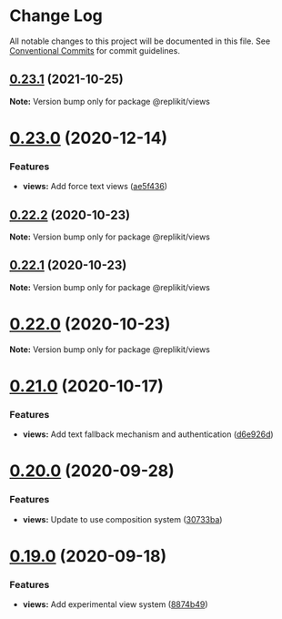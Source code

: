 # Change Log

All notable changes to this project will be documented in this file.
See [Conventional Commits](https://conventionalcommits.org) for commit guidelines.

## [0.23.1](https://github.com/replikit/replikit/compare/v0.23.0...v0.23.1) (2021-10-25)

**Note:** Version bump only for package @replikit/views





# [0.23.0](https://github.com/Exeteres/Replikit/compare/v0.22.2...v0.23.0) (2020-12-14)


### Features

* **views:** Add force text views ([ae5f436](https://github.com/Exeteres/Replikit/commit/ae5f436cdc753cc378c981f56542dbfe45461a67))





## [0.22.2](https://github.com/Exeteres/Replikit/compare/v0.22.1...v0.22.2) (2020-10-23)

**Note:** Version bump only for package @replikit/views





## [0.22.1](https://github.com/Exeteres/Replikit/compare/v0.22.0...v0.22.1) (2020-10-23)

**Note:** Version bump only for package @replikit/views





# [0.22.0](https://github.com/Exeteres/Replikit/compare/v0.21.0...v0.22.0) (2020-10-23)

**Note:** Version bump only for package @replikit/views





# [0.21.0](https://github.com/Exeteres/Replikit/compare/v0.20.0...v0.21.0) (2020-10-17)


### Features

* **views:** Add text fallback mechanism and authentication ([d6e926d](https://github.com/Exeteres/Replikit/commit/d6e926d98a9fc10c18db52dee6d8145fae2d14bd))





# [0.20.0](https://github.com/Exeteres/Replikit/compare/v0.19.0...v0.20.0) (2020-09-28)


### Features

* **views:** Update to use composition system ([30733ba](https://github.com/Exeteres/Replikit/commit/30733ba119d99eba8a2085ae8c5f2681d00bd9f6))





# [0.19.0](https://github.com/Exeteres/Replikit/compare/v0.18.2...v0.19.0) (2020-09-18)


### Features

* **views:** Add experimental view system ([8874b49](https://github.com/Exeteres/Replikit/commit/8874b493152ff228b645f25baa8a034ea4383795))
